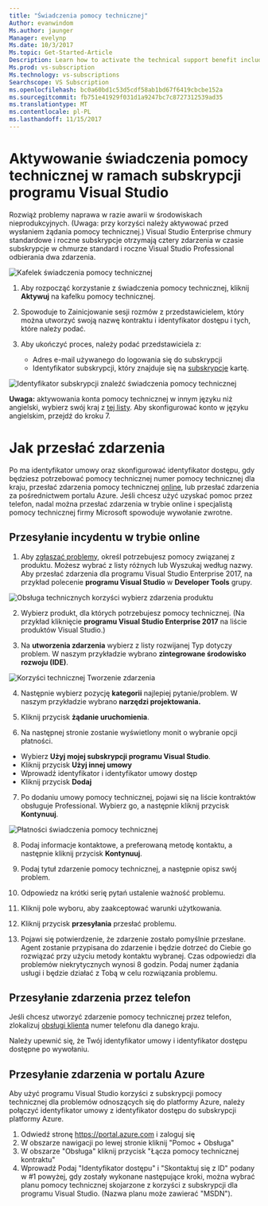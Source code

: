 ```yaml
---
title: "Świadczenia pomocy technicznej"
Author: evanwindom
Ms.author: jaunger
Manager: evelynp
Ms.date: 10/3/2017
Ms.topic: Get-Started-Article
Description: Learn how to activate the technical support benefit included with your Visual Studio subscription.
Ms.prod: vs-subscription
Ms.technology: vs-subscriptions
Searchscope: VS Subscription
ms.openlocfilehash: bc0a60bd1c53d5cdf58ab1bd67f6419cbcbe152a
ms.sourcegitcommit: fb751e41929f031d1a9247bc7c8727312539ad35
ms.translationtype: MT
ms.contentlocale: pl-PL
ms.lasthandoff: 11/15/2017
---
```

# <a name="activating-the-technical-support-benefit-in-visual-studio-subscriptions"></a>Aktywowanie świadczenia pomocy technicznej w ramach subskrypcji programu Visual Studio

Rozwiąż problemy naprawa w razie awarii w środowiskach nieprodukcyjnych.  (Uwaga: przy korzyści należy aktywować przed wysłaniem żądania pomocy technicznej.)  Visual Studio Enterprise chmury standardowe i roczne subskrypcje otrzymają cztery zdarzenia w czasie subskrypcje w chmurze standard i roczne Visual Studio Professional odbierania dwa zdarzenia.  

![Kafelek świadczenia pomocy technicznej](_img\vs-tech-support\vs-tech-support-tile.png)

1.  Aby rozpocząć korzystanie z świadczenia pomocy technicznej, kliknij **Aktywuj** na kafelku pomocy technicznej. 

2.  Spowoduje to Zainicjowanie sesji rozmów z przedstawicielem, który można utworzyć swoją nazwę kontraktu i identyfikator dostępu i tych, które należy podać. 

3.  Aby ukończyć proces, należy podać przedstawiciela z:
    - Adres e-mail używanego do logowania się do subskrypcji
    - Identyfikator subskrypcji, który znajduje się na [subskrypcje](https://my.visualstudio.com/subscriptions) kartę. 

![Identyfikator subskrypcji znaleźć świadczenia pomocy technicznej](_img\vs-tech-support\vs-tech-support-subID-cropped.png)

**Uwaga:** aktywowania konta pomocy technicznej w innym języku niż angielski, wybierz swój kraj z [tej listy](http://support.microsoft.com/activatesupport).   Aby skonfigurować konto w języku angielskim, przejdź do kroku 7.

# <a name="how-to-submit-an-incident"></a>Jak przesłać zdarzenia
Po ma identyfikator umowy oraz skonfigurować identyfikator dostępu, gdy będziesz potrzebować pomocy technicznej numer pomocy technicznej dla kraju, przesłać zdarzenia pomocy technicznej [online](http://support.microsoft.com/oas/), lub przesłać zdarzenia za pośrednictwem portalu Azure.  Jeśli chcesz użyć uzyskać pomoc przez telefon, nadal można przesłać zdarzenia w trybie online i specjalistą pomocy technicznej firmy Microsoft spowoduje wywołanie zwrotne.

## <a name="submitting-an-incident-online"></a>Przesyłanie incydentu w trybie online
1.  Aby [zgłaszać problemy](http://support.microsoft.com/oas/), określ potrzebujesz pomocy związanej z produktu.  Możesz wybrać z listy różnych lub Wyszukaj według nazwy.  Aby przesłać zdarzenia dla programu Visual Studio Enterprise 2017, na przykład polecenie **programu Visual Studio** w **Developer Tools** grupy. 

![Obsługa technicznych korzyści wybierz zdarzenia produktu](_img\vs-tech-support\vs-tech-support-select-product.png)

2.  Wybierz produkt, dla których potrzebujesz pomocy technicznej.  (Na przykład kliknięcie **programu Visual Studio Enterprise 2017** na liście produktów Visual Studio.) 

3.  Na **utworzenia zdarzenia** wybierz z listy rozwijanej Typ dotyczy problem.  W naszym przykładzie wybrano **zintegrowane środowisko rozwoju (IDE)**.

![Korzyści technicznej Tworzenie zdarzenia](_img\vs-tech-support\vs-tech-support-create-incident.png)

4.  Następnie wybierz pozycję **kategorii** najlepiej pytanie/problem.  W naszym przykładzie wybrano **narzędzi projektowania.**

5.  Kliknij przycisk **żądanie uruchomienia**. 
 
6.  Na następnej stronie zostanie wyświetlony monit o wybranie opcji płatności.  
- Wybierz **Użyj mojej subskrypcji programu Visual Studio**. 
- Kliknij przycisk **Użyj innej umowy**
- Wprowadź identyfikator i identyfikator umowy dostęp
- Kliknij przycisk **Dodaj**

7.  Po dodaniu umowy pomocy technicznej, pojawi się na liście kontraktów obsługuje Professional.  Wybierz go, a następnie kliknij przycisk **Kontynuuj**.
 
![Płatności świadczenia pomocy technicznej](_img\vs-tech-support\vs-tech-support-payment.png)

8.  Podaj informacje kontaktowe, a preferowaną metodę kontaktu, a następnie kliknij przycisk **Kontynuuj**.  
 
9.  Podaj tytuł zdarzenie pomocy technicznej, a następnie opisz swój problem.  

10. Odpowiedz na krótki serię pytań ustalenie ważność problemu.  

11. Kliknij pole wyboru, aby zaakceptować warunki użytkowania.

12. Kliknij przycisk **przesyłania** przesłać problemu.  
 
13. Pojawi się potwierdzenie, że zdarzenie zostało pomyślnie przesłane.  Agent zostanie przypisana do zdarzenie i będzie dotrzeć do Ciebie go rozwiązać przy użyciu metody kontaktu wybranej.  Czas odpowiedzi dla problemów niekrytycznych wynosi 8 godzin. Podaj numer żądania usługi i będzie działać z Tobą w celu rozwiązania problemu. 

## <a name="submitting-an-incident-by-phone"></a>Przesyłanie zdarzenia przez telefon
Jeśli chcesz utworzyć zdarzenie pomocy technicznej przez telefon, zlokalizuj [obsługi klienta](https://support.microsoft.com/help/13948/global-customer-service-phone-numbers) numer telefonu dla danego kraju.  

Należy upewnić się, że Twój identyfikator umowy i identyfikator dostępu dostępne po wywołaniu. 

## <a name="submitting-an-incident-within-the-azure-portal"></a>Przesyłanie zdarzenia w portalu Azure
Aby użyć programu Visual Studio korzyści z subskrypcji pomocy technicznej dla problemów odnoszących się do platformy Azure, należy połączyć identyfikator umowy z identyfikator dostępu do subskrypcji platformy Azure.  
1.  Odwiedź stronę https://portal.azure.com i zaloguj się
2.  W obszarze nawigacji po lewej stronie kliknij "Pomoc + Obsługa"
3.  W obszarze "Obsługa" kliknij przycisk "Łącza pomocy technicznej kontraktu"
4.  Wprowadź Podaj "Identyfikator dostępu" i "Skontaktuj się z ID" podany w #1 powyżej, gdy zostały wykonane następujące kroki, można wybrać planu pomocy technicznej skojarzone z korzyści z subskrypcji dla programu Visual Studio.  (Nazwa planu może zawierać "MSDN").

 

